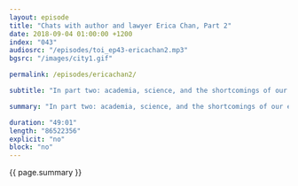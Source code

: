 ```yaml
---
layout: episode
title: "Chats with author and lawyer Erica Chan, Part 2"
date: 2018-09-04 01:00:00 +1200
index: "043"
audiosrc: "/episodes/toi_ep43-ericachan2.mp3"
bgsrc: "/images/city1.gif"

permalink: /episodes/ericachan2/

subtitle: "In part two: academia, science, and the shortcomings of our education system. Being a role model for others, discrimmination and the flexibilities in life, working with people, being the smart kid, and more. Enjoy!"

summary: "In part two: academia, science, and the shortcomings of our education system. Being a role model for others, discrimmination and the flexibilities in life, working with people, being the smart kid, and more. Enjoy!"

duration: "49:01"
length: "86522356"
explicit: "no"
block: "no" 
---
```

<section class="summary" markdown="1">

{{ page.summary }}

</section>



<section id="shownotes" class="hidden" markdown="1">


</section>
